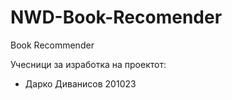 # NWD-Book-Recomender
Book Recommender

Учесници за изработка на проектот:
- Дарко Диванисов 201023
